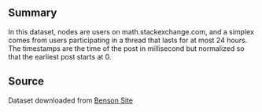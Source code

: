 ## **Summary**
In this dataset, nodes are users on math.stackexchange.com, and a simplex comes from users participating in a thread that lasts for at most 24 hours. The timestamps are the time of the post in millisecond but normalized so that the earliest post starts at 0.
## **Source**
Dataset downloaded from [Benson Site](https://www.cs.cornell.edu/~arb/data/threads-math-sh)